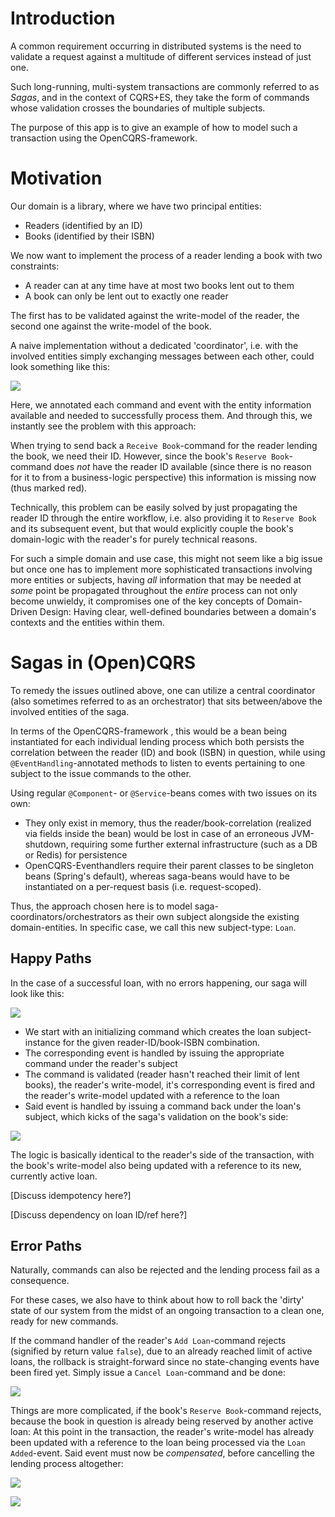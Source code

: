 
# Introduction

A common requirement occurring in distributed systems is the need to validate a request against a multitude of different services instead of just one.

Such long-running, multi-system transactions are commonly referred to as _Sagas_, and in the context of CQRS+ES, they take the form of commands whose validation crosses the boundaries of multiple subjects.

The purpose of this app is to give an example of how to model such a transaction using the OpenCQRS-framework.

# Motivation

Our domain is a library, where we have two principal entities:

- Readers (identified by an ID)
- Books (identified by their ISBN)

We now want to implement the process of a reader lending a book with two constraints:

- A reader can at any time have at most two books lent out to them
- A book can only be lent out to exactly one reader

The first has to be validated against the write-model of the reader, the second one against the write-model of the book.

A naive implementation without a dedicated 'coordinator', i.e. with the involved entities simply exchanging messages between each other, could look something like this:

![](diagrams/naive-solution.svg)

Here, we annotated each command and event with the entity information available and needed to successfully process them. And through this, we instantly see the problem with this approach:

When trying to send back a `Receive Book`-command for the reader lending the book, we need their ID. However, since the book's `Reserve Book`-command does _not_ have the reader ID available (since there is no reason for it to from a business-logic perspective) this information is missing now (thus marked red).

Technically, this problem can be easily solved by just propagating the reader ID through the entire workflow, i.e. also providing it to `Reserve Book` and its subsequent event, 
but that would explicitly couple the book's domain-logic with the reader's for purely technical reasons.

For such a simple domain and use case, this might not seem like a big issue but once one has to implement more sophisticated transactions involving more entities or subjects, having _all_ information that may be
needed at _some_ point be propagated throughout the _entire_ process can not only become unwieldy, it compromises one of the key concepts of Domain-Driven Design: Having clear, well-defined boundaries between a domain's contexts and the entities within them.

# Sagas in (Open)CQRS

To remedy the issues outlined above, one can utilize a central coordinator (also sometimes referred to as an orchestrator) that sits between/above the involved entities of the saga.

In terms of the OpenCQRS-framework , this would be a bean being instantiated for each individual lending process which both persists the correlation between the reader (ID) and book (ISBN) in question,
while using `@EventHandling`-annotated methods to listen to events pertaining to one subject to the issue commands to the other.

Using regular `@Component`- or `@Service`-beans comes with two issues on its own:

- They only exist in memory, thus the reader/book-correlation (realized via fields inside the bean) would be lost in case of an erroneous JVM-shutdown, requiring some further external infrastructure (such as a DB or Redis) for persistence
- OpenCQRS-Eventhandlers require their parent classes to be singleton beans (Spring's default), whereas saga-beans would have to be instantiated on a per-request basis (i.e. request-scoped).

Thus, the approach chosen here is to model saga-coordinators/orchestrators as their own subject alongside the existing domain-entities. In specific case, we call this new subject-type: `Loan`.

## Happy Paths

In the case of a successful loan, with no errors happening, our saga will look like this:

![](diagrams/happy-path-reader.svg)

- We start with an initializing command which creates the loan subject-instance for the given reader-ID/book-ISBN combination.
- The corresponding event is handled by issuing the appropriate command under the reader's subject
- The command is validated (reader hasn't reached their limit of lent books), the reader's write-model, it's corresponding event is fired and the reader's write-model updated with a reference to the loan
- Said event is handled by issuing a command back under the loan's subject, which kicks of the saga's validation on the book's side:

![](diagrams/happy-path-book.svg)

The logic is basically identical to the reader's side of the transaction, with the book's write-model also being updated with a reference to its new, currently active loan.

[Discuss idempotency here?]

[Discuss dependency on loan ID/ref here?]

## Error Paths

Naturally, commands can also be rejected and the lending process fail as a consequence.

For these cases, we also have to think about how to roll back the 'dirty' state of our system from the midst of an ongoing transaction to a clean one, ready for new commands.

If the command handler of the reader's `Add Loan`-command rejects (signified by return value `false`), due to an already reached limit of active loans, the rollback is straight-forward since no state-changing events have been fired yet.
Simply issue a `Cancel Loan`-command and be done:

![](diagrams/error-path-reader.svg)

Things are more complicated, if the book's `Reserve Book`-command rejects, because the book in question is already being reserved by another active loan: At this point in the transaction, the reader's write-model has already been updated
with a reference to the loan being processed via the `Loan Added`-event. Said event must now be _compensated_, before cancelling the lending process altogether:

![](diagrams/error-path-book-1.svg)

![](diagrams/error-path-book-2.svg)